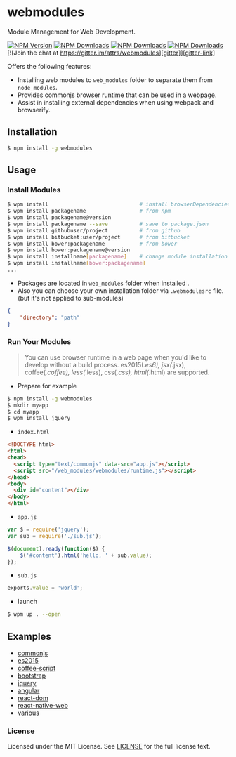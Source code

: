 # webmodules

Module Management for Web Development.

[![NPM Version][npm-version]][npm-url] [![NPM Downloads][npm-total]][npm-url] [![NPM Downloads][npm-month]][npm-url] [![NPM Downloads][license]][npm-url] [![Join the chat at https://gitter.im/attrs/webmodules][gitter]][gitter-link]

[npm-version]: https://img.shields.io/npm/v/webmodules.svg?style=flat
[npm-url]: https://npmjs.org/package/webmodules
[npm-total]: https://img.shields.io/npm/dt/webmodules.svg?style=flat
[npm-month]: https://img.shields.io/npm/dm/webmodules.svg?style=flat
[license]: https://img.shields.io/npm/l/webmodules.svg?style=flat
[gitter]: https://badges.gitter.im/attrs/webmodules.svg
[gitter-link]: https://gitter.im/attrs/webmodules?utm_source=badge&utm_medium=badge&utm_campaign=pr-badge&utm_content=badge


Offers the following features:
- Installing web modules to `web_modules` folder to separate them from `node_modules`.
- Provides commonjs browser runtime that can be used in a webpage.
- Assist in installing external dependencies when using webpack and browserify.


## Installation
```sh
$ npm install -g webmodules
```

## Usage
### Install Modules
```sh
$ wpm install                             # install browserDependencies(package.json)
$ wpm install packagename                 # from npm
$ wpm install packagename@version
$ wpm install packagename --save          # save to package.json
$ wpm install githubuser/project          # from github
$ wpm install bitbucket:user/project      # from bitbucket
$ wpm install bower:packagename           # from bower
$ wpm install bower:packagename@version
$ wpm install installname[packagename]    # change module installation name
$ wpm install installname[bower:packagename]
...
```

- Packages are located in `web_modules` folder when installed .
- Also you can choose your own installation folder via `.webmodulesrc` file.  (but it's not applied to sub-modules)

```json
{
    "directory": "path"
}
```

### Run Your Modules
> You can use browser runtime in a web page when you'd like to develop without a build process.
> es2015(*.es6), jsx(*.jsx), coffee(*.coffee), less(*.less), css(*.css), html(*.html) are supported.

- Prepare for example

```sh
$ npm install -g webmodules
$ mkdir myapp
$ cd myapp
$ wpm install jquery
```

- `index.html`

```html
<!DOCTYPE html>
<html>
<head>
  <script type="text/commonjs" data-src="app.js"></script>
  <script src="/web_modules/webmodules/runtime.js"></script>
</head>
<body>
  <div id="content"></div>
</body>
</html>
```

- `app.js`

```javascript
var $ = require('jquery');
var sub = require('./sub.js');

$(document).ready(function($) {
    $('#content').html('hello, ' + sub.value);
});
```

- `sub.js`

```javascript
exports.value = 'world';
```

- launch

```sh
$ wpm up . --open
```

## Examples
- [commonjs](./examples/commonjs)
- [es2015](./examples/es2015)
- [coffee-script](./examples/coffee-script)
- [bootstrap](./examples/bootstrap)
- [jquery](./examples/jquery)
- [angular](./examples/angular)
- [react-dom](./examples/react-dom)
- [react-native-web](./examples/react-native-web)
- [various](./examples/various)


### License
Licensed under the MIT License.
See [LICENSE](./LICENSE) for the full license text.
